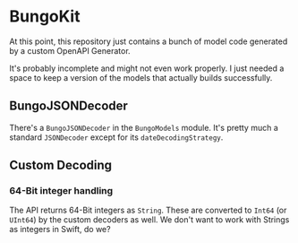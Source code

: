 # BungoKit
At this point, this repository just contains a bunch of model code generated by a custom OpenAPI Generator.

It's probably incomplete and might not even work properly. 
I just needed a space to keep a version of the models that actually builds successfully.

## BungoJSONDecoder
There's a `BungoJSONDecoder` in the `BungoModels` module.
It's pretty much a standard `JSONDecoder` except for its `dateDecodingStrategy`.

## Custom Decoding
### 64-Bit integer handling
The API returns 64-Bit integers as `String`. These are converted to `Int64` (or `UInt64`) by the custom decoders as well. We don't want to work with Strings as integers in Swift, do we?
